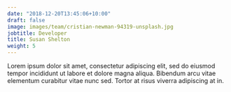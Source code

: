 ```yaml
---
date: "2018-12-20T13:45:06+10:00"
draft: false
image: images/team/cristian-newman-94319-unsplash.jpg
jobtitle: Developer
title: Susan Shelton
weight: 5
---
```


Lorem ipsum dolor sit amet, consectetur adipiscing elit, sed do eiusmod tempor incididunt ut labore et dolore magna aliqua. Bibendum arcu vitae elementum curabitur vitae nunc sed. Tortor at risus viverra adipiscing at in.
